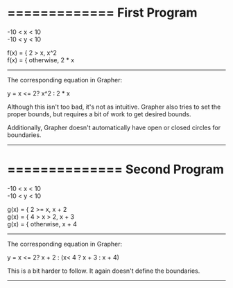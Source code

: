 =============
First Program
=============

-10 < x < 10  
-10 < y < 10  

f(x) = { 2 > x, x^2  
f(x) = { otherwise, 2 * x  


-------------------------------------------------------------------------------
The corresponding equation in Grapher:

y = x <= 2? x^2 : 2 * x

Although this isn't too bad, it's not as intuitive. Grapher also tries to set
the proper bounds, but requires a bit of work to get desired bounds.

Additionally, Grapher doesn't automatically have open or closed circles for
boundaries.

-------------------------------------------------------------------------------


==============
Second Program
==============

-10 < x < 10  
-10 < y < 10  

g(x) = { 2 >= x, x + 2  
g(x) = { 4 > x > 2, x + 3  
g(x) = { otherwise, x + 4  

-------------------------------------------------------------------------------
The corresponding equation in Grapher:

y = x <= 2? x + 2 : (x< 4 ? x + 3 : x + 4)

This is a bit harder to follow. It again doesn't define the boundaries.


-------------------------------------------------------------------------------



